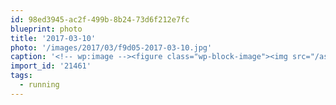 ```yaml
---
id: 98ed3945-ac2f-499b-8b24-73d6f212e7fc
blueprint: photo
title: '2017-03-10'
photo: '/images/2017/03/f9d05-2017-03-10.jpg'
caption: '<!-- wp:image --><figure class="wp-block-image"><img src="/assets/images/2017/03/f9d05-2017-03-10.jpg" /></figure><!-- /wp:image --><!-- wp:paragraph --><p>The hardest part about winter running is never the running part. It''s the getting out the door part. #running</p><!-- /wp:paragraph -->'
import_id: '21461'
tags:
  - running
---
```

